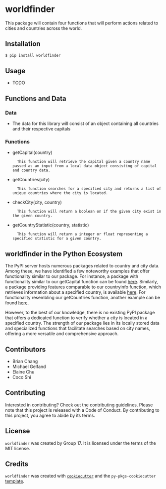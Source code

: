# worldfinder

This package will contain four functions that will perform actions related to cities and countries across the world.

## Installation

```bash
$ pip install worldfinder
```

## Usage

- TODO

## Functions and Data
### Data
- The data for this library will consist of an object containing all countries and their respective capitals
### Functions
- getCapital(country) 

        This function will retrieve the capital given a country name passed as an input from a local data object consisting of capital and country data.

- getCountries(city)

        This function searches for a specified city and returns a list of unique countries where the city is located.

- checkCity(city, country)

        This function will return a boolean on if the given city exist in the given country.

- getCountryStatistic(country, statistic)

        This function will return a integer or float representing a specified statistic for a given country.

## worldfinder in the Python Ecosystem
The PyPI server hosts numerous packages related to country and city data. Among these, we have identified a few noteworthy examples that offer functionality similar to our package. For instance, a package with functionality similar to our getCapital function can be found [here](https://pypi.org/project/country-capitals/). Similarly, a package providing features comparable to our countryinfo function, which retrieves information about a specified country, is available [here](https://pypi.org/project/Countrydetails/). For functionality resembling our getCountries function, another example can be found [here](https://pypi.org/project/geopy/).

However, to the best of our knowledge, there is no existing PyPI package that offers a dedicated function to verify whether a city is located in a specified country. The strength of our package lies in its locally stored data and specialized functions that facilitate searches based on city names, offering a more versatile and comprehensive approach.

## Contributors
- Brian Chang
- Michael Gelfand
- Elaine Chu
- Coco Shi

## Contributing

Interested in contributing? Check out the contributing guidelines. Please note that this project is released with a Code of Conduct. By contributing to this project, you agree to abide by its terms.

## License

`worldfinder` was created by Group 17. It is licensed under the terms of the MIT license.

## Credits

`worldfinder` was created with [`cookiecutter`](https://cookiecutter.readthedocs.io/en/latest/) and the `py-pkgs-cookiecutter` [template](https://github.com/py-pkgs/py-pkgs-cookiecutter).
